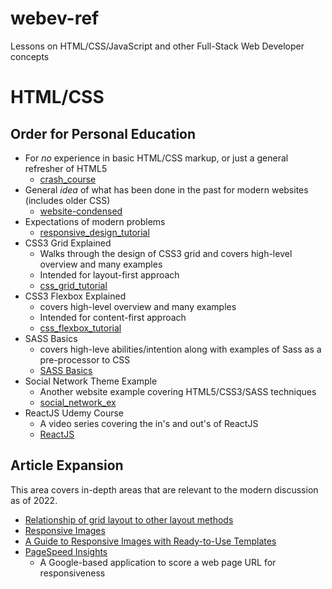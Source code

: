 # webev-ref
Lessons on HTML/CSS/JavaScript and other Full-Stack Web Developer concepts


# HTML/CSS
## Order for Personal Education

* For *no* experience in basic HTML/CSS markup, or just a general refresher of HTML5
  * [crash_course](crash_course/readme.md)
* General *idea* of what has been done in the past for modern websites (includes older CSS)
  * [website-condensed](website-condensed/readme.md)
* Expectations of modern problems
  * [responsive_design_tutorial](responsive_design_tutorial/readme.md)
* CSS3 Grid Explained
  * Walks through the design of CSS3 grid and covers high-level overview and many examples
  * Intended for layout-first approach
  * [css_grid_tutorial](css_grid_tutorial/readme.md)
* CSS3 Flexbox Explained
  * covers high-level overview and many examples
  * Intended for content-first approach
  * [css_flexbox_tutorial](css_flexbox_tutorial/readme.md)
* SASS Basics
   * covers high-leve abilities/intention along with examples of Sass as a pre-processor to CSS
   * [SASS Basics](https://sass-lang.com/guide)
* Social Network Theme Example
   * Another website example covering HTML5/CSS3/SASS techniques
   * [social_network_ex](social_network_ex/readme.md)
* ReactJS Udemy Course
  * A video series covering the in's and out's of ReactJS
  * [ReactJS](react_the_complete_guide/readme.md)

## Article Expansion

This area covers in-depth areas that are relevant to the modern discussion as of 2022.

* [Relationship of grid layout to other layout methods](https://developer.mozilla.org/en-US/docs/Web/CSS/CSS_Grid_Layout/Relationship_of_Grid_Layout)
* [Responsive Images](https://developer.mozilla.org/en-US/docs/Learn/HTML/Multimedia_and_embedding/Responsive_images)
* [A Guide to Responsive Images with Ready-to-Use Templates](https://www.freecodecamp.org/news/a-guide-to-responsive-images-with-ready-to-use-templates-c400bd65c433)
* [PageSpeed Insights](https://pagespeed.web.dev/?utm_source=psi&utm_medium=redirect)
  * A Google-based application to score a web page URL for responsiveness
